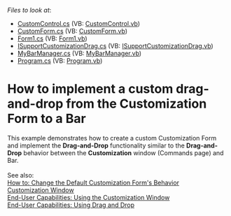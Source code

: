 <!-- default file list -->
*Files to look at*:

* [CustomControl.cs](./CS/T191208/CustomControl.cs) (VB: [CustomControl.vb](./VB/T191208/CustomControl.vb))
* [CustomForm.cs](./CS/T191208/CustomForm.cs) (VB: [CustomForm.vb](./VB/T191208/CustomForm.vb))
* [Form1.cs](./CS/T191208/Form1.cs) (VB: [Form1.vb](./VB/T191208/Form1.vb))
* [ISupportCustomizationDrag.cs](./CS/T191208/ISupportCustomizationDrag.cs) (VB: [ISupportCustomizationDrag.vb](./VB/T191208/ISupportCustomizationDrag.vb))
* [MyBarManager.cs](./CS/T191208/MyBarManager.cs) (VB: [MyBarManager.vb](./VB/T191208/MyBarManager.vb))
* [Program.cs](./CS/T191208/Program.cs) (VB: [Program.vb](./VB/T191208/Program.vb))
<!-- default file list end -->
# How to implement a custom drag-and-drop from the Customization Form to a Bar


<p>This example demonstrates how to create a custom Customization Form and implement the <strong>Drag-and-Drop</strong> functionality similar to the <strong>Drag-and-Drop</strong> behavior between the <strong>Customization</strong> window (Commands page) and Bar. <br /><br />See also:<a href="https://documentation.devexpress.com/WindowsForms/CustomDocument5403.aspx"><br />How to: Change the Default Customization Form's Behavior</a> <br /><a href="https://documentation.devexpress.com/WindowsForms/CustomDocument5355.aspx">Customization Window</a><a href="https://documentation.devexpress.com/WindowsForms/CustomDocument342.aspx"> <br />End-User Capabilities: Using the Customization Window</a> <br /><a href="https://documentation.devexpress.com/WindowsForms/CustomDocument341.aspx">End-User Capabilities: Using Drag and Drop</a> <br /><br /></p>

<br/>



